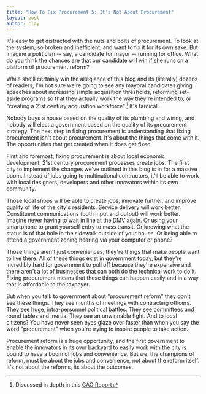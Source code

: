 ```yaml
---
title: "How To Fix Procurement 5: It's Not About Procurement"
layout: post
author: clay
---
```


It's easy to get distracted with the nuts and bolts of procurement. To look at the system, so broken and inefficient, and want to fix it for its own sake. But imagine a politician -- say, a candidate for mayor -- running for office. What do you think the chances are that our candidate will win if she runs on a platform of procurement reform?

While she'll certainly win the allegiance of this blog and its (literally) dozens of readers, I'm not sure we're going to see any mayoral candidates giving speeches about increasing simple acquisition thresholds, reforming set-aside programs so that they actually work the way they're intended to, or "creating a 21st century acquisition workforce".[^f1] It's farcical.

Nobody buys a house based on the quality of its plumbing and wiring, and nobody will elect a government based on the quality of its procurement strategy. The next step in fixing procurement is understanding that fixing procurement isn't about procurement. It's about the things that come with it. The opportunities that get created when it does get fixed.

First and foremost, fixing procurement is about local economic development: 21st century procurement processes create jobs. The first city to implement the changes we've outlined in this blog is in for a massive boom. Instead of jobs going to multinational contractors, it'll be able to work with local designers, developers and other innovators within its own community.

Those local shops will be able to create jobs, innovate further, and improve quality of life of the city's residents. Service delivery will work better. Constituent communications (both input and output) will work better. Imagine never having to wait in line at the DMV again. Or using your smartphone to grant yourself entry to mass transit. Or knowing what the status is of that hole in the sidewalk outside of your house. Or being able to attend a government zoning hearing via your computer or phone?

Those things aren't just conveniences, they're things that make people want to live there. All of these things exist in government today, but they're incredibly hard for government to pull off because they're expensive and there aren't a lot of businesses that can both do the technical work to do it. Fixing procurement means that these things can happen easily and in a way that is affordable to the taxpayer.

But when you talk to government about "procurement reform" they don't see these things. They see months of meetings with contracting officers. They see huge, intra-personnel political battles. They see committees and round tables and inertia. They see an unwinnable fight. And to local citizens? You have never seen eyes glaze over faster than when you say the word "procurement" when you're trying to inspire people to take action.

Procurement reform is a huge opportunity, and the first government to enable the innovators in its own backyard to easily work with the city is bound to have a boom of jobs and convenience. But we, the champions of reform, must be about the jobs and convenience, not about the reform itself. It's not about the reforms, its about the outcomes.

[^f1]: Discussed in depth in this [GAO Report](http://www.gao.gov/new.items/d06533sp.pdf)
